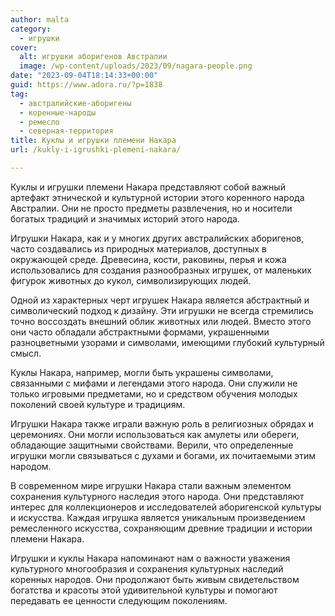 ```yaml
---
author: malta
category:
  - игрушки
cover:
  alt: игрушки аборигенов Австралии
  image: /wp-content/uploads/2023/09/nagara-people.png
date: "2023-09-04T18:14:33+00:00"
guid: https://www.adora.ru/?p=1838
tag:
  - австралийские-аборигены
  - коренные-народы
  - ремесло
  - северная-территория
title: Куклы и игрушки племени Накара
url: /kukly-i-igrushki-plemeni-nakara/

---
```

Куклы и игрушки племени Накара представляют собой важный артефакт этнической и культурной истории этого коренного народа Австралии. Они не просто предметы развлечения, но и носители богатых традиций и значимых историй этого народа.

Игрушки Накара, как и у многих других австралийских аборигенов, часто создавались из природных материалов, доступных в окружающей среде. Древесина, кости, раковины, перья и кожа использовались для создания разнообразных игрушек, от маленьких фигурок животных до кукол, символизирующих людей.

Одной из характерных черт игрушек Накара является абстрактный и символический подход к дизайну. Эти игрушки не всегда стремились точно воссоздать внешний облик животных или людей. Вместо этого они часто обладали абстрактными формами, украшенными разноцветными узорами и символами, имеющими глубокий культурный смысл.

Куклы Накара, например, могли быть украшены символами, связанными с мифами и легендами этого народа. Они служили не только игровыми предметами, но и средством обучения молодых поколений своей культуре и традициям.

Игрушки Накара также играли важную роль в религиозных обрядах и церемониях. Они могли использоваться как амулеты или обереги, обладающие защитными свойствами. Верили, что определенные игрушки могли связываться с духами и богами, их почитаемыми этим народом.

В современном мире игрушки Накара стали важным элементом сохранения культурного наследия этого народа. Они представляют интерес для коллекционеров и исследователей аборигенской культуры и искусства. Каждая игрушка является уникальным произведением ремесленного искусства, сохраняющим древние традиции и истории племени Накара.

Игрушки и куклы Накара напоминают нам о важности уважения культурного многообразия и сохранения культурных наследий коренных народов. Они продолжают быть живым свидетельством богатства и красоты этой удивительной культуры и помогают передавать ее ценности следующим поколениям.

